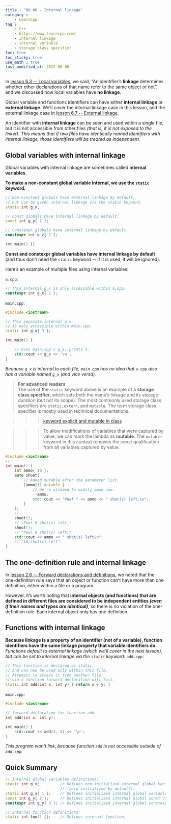 ```yaml
---
title : "06.06 — Internal linkage"
category :
    - LearnCpp
tag : 
    - C++
    - https://www.learncpp.com/
    - internal linkage
    - internal variable
    - storage class specifier
toc: true  
toc_sticky: true 
use_math : true
last_modified_at: 2022-06-06
---
```



In [lesson 6.3 -- Local variables](https://www.learncpp.com/cpp-tutorial/local-variables/), we said, “An identifier’s **linkage** determines whether other declarations of that name refer to the same object or not”, and we discussed how local variables have **no linkage**.

Global variable and functions identifiers can have either **internal linkage** or **external linkage**. We’ll cover the internal linkage case in this lesson, and the external linkage case in [lesson 6.7 -- External linkage](https://www.learncpp.com/cpp-tutorial/external-linkage/).

An identifier with **internal linkage** can be seen and used within a single file, but it is not accessible from other files *(that is, it is not exposed to the linker)*. *This means that if two files have identically named identifiers with internal linkage, those identifiers will be treated as independent.*


## Global variables with internal linkage

Global variables with internal linkage are sometimes called **internal variables**.

**To make a non-constant global variable internal, we use the `static` keyword.**

```c++
// Non-constant globals have external linkage by default,
// but can be given internal linkage via the static keyword.
static int g_x;

// Const globals have internal linkage by default.
const int g_y{ 1 };

// Constexpr globals have internal linkage by default.
constexpr int g_z{ 2 };

int main() {}
```

**Const and constexpr global variables have internal linkage by default** (and thus don’t need the `static` keyword -- if it is used, it will be ignored).

Here’s an example of multiple files using internal variables:

`a.cpp`:

```c++
// This internal g_x is only accessible within a.cpp.
constexpr int g_x{ 2 }; 
```

`main.cpp`:

```c++
#include <iostream>

// This separate internal g_x 
// is only accessible within main.cpp.
static int g_x{ 3 }; 

int main() {

    // Uses main.cpp's g_x, prints 3.
    std::cout << g_x << '\n'; 
}
```

*Because `g_x` is internal to each file, `main.cpp` has no idea that `a.cpp` also has a variable named `g_x` (and vice versa).*

>**For advanced readers**  
The use of the `static` keyword above is an example of a **storage class specifier**, which sets both the name’s linkage and its storage duration (but not its scope). The most commonly used storage class specifiers are `static`, `extern`, and `mutable`. The term storage class specifier is mostly used in technical documentations.

>>>[keyword explicit and mutable in class](https://modoocode.com/253)

>>>To allow modifications of variables that were captured by value, we can mark the lambda as **mutable**. The `mutable` keyword in this context removes the const qualification from all variables captured by value.  
```c++
#include <iostream>
//
int main() {
    int ammo{ 10 };
    auto shoot{
        // Added mutable after the parameter list.
        [ammo]() mutable {
            // We're allowed to modify ammo now.
            --ammo;
            std::cout << "Pew! " << ammo << " shot(s) left.\n";
        }
    };
    //
    shoot();
    // "Pew! 9 shot(s) left."
    shoot();
    // "Pew! 8 shot(s) left."
    std::cout << ammo << " shot(s) left\n";
    // "10 shot(s) left"
}
```


## The one-definition rule and internal linkage

In [lesson 2.6 -- Forward declarations and definitions](https://www.learncpp.com/cpp-tutorial/forward-declarations/), we noted that the one-definition rule says that an object or function can’t have more than one definition, either within a file or a program.

However, it’s worth noting that **internal objects (and functions) that are defined in different files are considered to be independent entities *(even if their names and types are identical)***, so there is no violation of the one-definition rule. Each internal object only has one definition.


## Functions with internal linkage

**Because linkage is a property of an identifier (not of a variable), function identifiers have the same linkage property that variable identifiers do.** *Functions default to external linkage (which we’ll cover in the next lesson), but can be set to internal linkage via the `static` keyword:*
`add.cpp`:

```c++
// This function is declared as static, 
// and can now be used only within this file.
// Attempts to access it from another file 
// via a function forward declaration will fail.
static int add(int x, int y) { return x + y; }
```

`main.cpp`:

```c++
#include <iostream>

// forward declaration for function add
int add(int x, int y); 

int main() {
    std::cout << add(3, 4) << '\n';
}
```

*This program won’t link, because function `add` is not accessible outside of `add.cpp`.*


## Quick Summary

```c++
// Internal global variables definitions:
static int g_x;         // Defines non-initialized internal global variable
                        // (zero initialized by default).
static int g_x{ 1 };    // Defines initialized internal global variable.
const int g_y{ 2 };     // Defines initialized internal global const variable.
constexpr int g_y{ 3 }; // Defines initialized internal global constexpr variable.

// Internal function definitions:
static int foo() {};    // Defines internal function.
```



